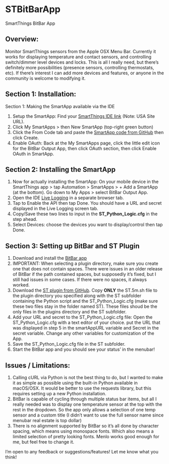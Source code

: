 # STBitBarApp
SmartThings BitBar App

## Overview:
Monitor SmartThings sensors from the Apple OSX Menu Bar. Currently it works for displaying temperature and contact sensors, and controlling switch/dimmer level devices and locks. This is all I really need, but there’s definitely more possibilities (presence sensors, controlling thermostats, etc). If there’s interest I can add more devices and features, or anyone in the community is welcome to modifying it.

## Section 1: Installation:
Section 1: Making the SmartApp available via the IDE

1. Setup the SmartApp: Find your [SmartThings IDE link](https://graph.api.smartthings.com/) (Note: USA Site URL).
2. Click My SmartApps > then New SmartApp (top-right green button)
3. Click the From Code tab and paste the [SmartApp code from GitHub](https://raw.githubusercontent.com/mattw01/STBitBarApp/master/SmartThings%20SmartApp/STBitBar.groovy) then click Create. 
4. Enable OAuth: Back at the My SmartApps page, click the little edit icon for the BitBar Output App, then click OAuth section, then click Enable OAuth in SmartApp.

## Section 2: Installing the SmartApp

1. Now for actually installing the SmartApp: On your mobile device in the SmartThings app > tap Automation > SmartApps > + Add a SmartApp (at the bottom). Go down to My Apps > select BitBar Output App.
2. Open the IDE [Live Logging](https://graph.api.smartthings.com/ide/logs) in a separate browser tab. 
3. Tap to Enable the API then tap Done. You should have a URL and secret displayed in the Live Logging screen tab. 
4. Copy/Save these two lines to input in the **ST_Python_Logic.cfg** in the step ahead.
5. Select Devices: choose the devices you want to display/control then tap Done.

## Section 3: Setting up BitBar and ST Plugin

1. Download and install the [BitBar app](https://github.com/matryer/bitbar/releases/tag/v1.9.2)
2. IMPORTANT: When selecting a plugin directory, make sure you create one that does not contain spaces. There were issues in an older release of BitBar if the path contained spaces, but supposedly it’s fixed, but I still had issues in some cases. If there were no spaces, it always worked.
3. Download the [ST plugin from GitHub](https://github.com/mattw01/STBitBarApp/tree/master/BitBar%20Plugin). Copy **ONLY** the ST.5m.sh file to the plugin directory you specified along with the ST subfolder containing the Python script and the ST_Python_Logic.cfg (make sure these two files stay in the folder named ST).  These files shoud be the only files in the plugins directory and the ST subfolder.
4. Add your URL and secret to the ST_Python_Logic.cfg file: Open the ST_Python_Logic.cfg with a text editor of your choice. put the URL that was displayed in step 5 in the smartAppURL variable and Secret in the secret variable. Change any other variables for customization of the App.
5. Save the ST_Python_Logic.cfg file in the ST subfolder.
6. Start the BitBar app and you should see your status’ in the menubar!

## Issues / Limitations:
1. Calling cURL via Python is not the best thing to do, but I wanted to make it as simple as possible using the built-in Python available in macOS/OSX. It would be better to use the requests library, but this requires setting up a new Python installation.
2. BitBar is capable of cycling through multiple status bar items, but all I really needed was to display one temperature sensor at the top with the rest in the dropdown. So the app only allows a selection of one temp sensor and a custom title (I didn’t want to use the full sensor name since menubar real estate is top dollar)
3. There is no alignment supported by BitBar so it’s all done by character spacing, which means using monospace fonts. Which also means a limited selection of pretty looking fonts. Menlo works good enough for me, but feel free to change it.

I’m open to any feedback or suggestions/features! Let me know what you think!
